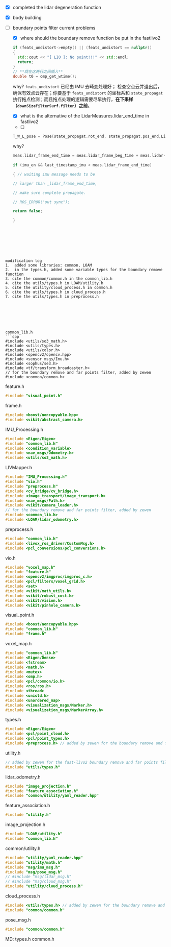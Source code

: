 - [x] completed the lidar degeneration function
- [x] body building
- [ ] boundary points filter
	current problems
	- [x] where should the boundary remove function be put in the fastlivo2
	```cpp
	if (feats_undistort->empty() || (feats_undistort == nullptr)) 
	{
	  std::cout << "[ LIO ]: No point!!!" << std::endl;
	  return;
	}
	// **就在这两行之间插入**
	double t0 = omp_get_wtime();
	
	```
	why?
	`feats_undistort` 已经由 IMU 去畸变处理好； 检查空点云并退出后，确保有效点云存在；你要基于 `feats_undistort` 的坐标系和 `state_propagat` 执行拖点检测；而且拖点处理的逻辑需要尽早执行，**在下采样（`downSizeFilterSurf.filter`）之前**。


	- [x] what is the alternative of the LidarMeasures.lidar_end_time in fastlivo2
	- [ ] 
	```cpp
	T_W_L_pose = Pose(state_propagat.rot_end, state_propagat.pos_end,LidarMeasures.lidar_frame_end_time);
	```
	why?
	```cpp
	meas.lidar_frame_end_time = meas.lidar_frame_beg_time + meas.lidar->points.back().curvature / double(1000);
		
	if (imu_en && last_timestamp_imu < meas.lidar_frame_end_time)
	
	{ // waiting imu message needs to be
	
	// larger than _lidar_frame_end_time,
	
	// make sure complete propagate.
	
	// ROS_ERROR("out sync");
	
	return false;
	
	}
```
	
	





modification log
1.  added some libraries: common, LOAM
2.  in the types.h, added some variable types for the boundary remove function
3. cite the common/common.h in the common_lib.h
4. cite the utils/types.h in LOAM/utility.h
5. cite the utility/cloud_process.h in common.h
6. cite the utils/types.h in cloud_process.h
7. cite the utils/types.h in preprocess.h







common_lib.h
```cpp
#include <utils/so3_math.h>
#include <utils/types.h>
#include <utils/color.h>
#include <opencv2/opencv.hpp>
#include <sensor_msgs/Imu.h>
#include <sophus/se3.h>
#include <tf/transform_broadcaster.h>
// for the boundary remove and far points filter, added by zewen
#include <common/common.h>
```

feature.h
```cpp
#include "visual_point.h"
```

frame.h
```cpp
#include <boost/noncopyable.hpp>
#include <vikit/abstract_camera.h>
```

IMU_Processing.h
```cpp
#include <Eigen/Eigen>
#include "common_lib.h"
#include <condition_variable>
#include <nav_msgs/Odometry.h>
#include <utils/so3_math.h>
```

LIVMapper.h
```cpp
#include "IMU_Processing.h"
#include "vio.h"
#include "preprocess.h"
#include <cv_bridge/cv_bridge.h>
#include <image_transport/image_transport.h>
#include <nav_msgs/Path.h>
#include <vikit/camera_loader.h>
// for the boundary remove and far points filter, added by zewen
#include <common_lib.h>
#include <LOAM/lidar_odometry.h>
```

preprocess.h
```cpp
#include "common_lib.h"
#include <livox_ros_driver/CustomMsg.h>
#include <pcl_conversions/pcl_conversions.h>
```

vio.h
```cpp
#include "voxel_map.h"
#include "feature.h"
#include <opencv2/imgproc/imgproc_c.h>
#include <pcl/filters/voxel_grid.h>
#include <set>
#include <vikit/math_utils.h>
#include <vikit/robust_cost.h>
#include <vikit/vision.h>
#include <vikit/pinhole_camera.h>
```

visual_point.h
```cpp
#include <boost/noncopyable.hpp>
#include "common_lib.h"
#include "frame.h"
```

voxel_map.h
```cpp
#include "common_lib.h"
#include <Eigen/Dense>
#include <fstream>
#include <math.h>
#include <mutex>
#include <omp.h>
#include <pcl/common/io.h>
#include <ros/ros.h>
#include <thread>
#include <unistd.h>
#include <unordered_map>
#include <visualization_msgs/Marker.h>
#include <visualization_msgs/MarkerArray.h>
```

types.h
```cpp
#include <Eigen/Eigen>
#include <pcl/point_cloud.h>
#include <pcl/point_types.h>
#include <preprocess.h> // added by zewen for the boundary remove and far points filter based on ac1 fastlivo
```

utility.h
```cpp
// added by zewen for the fast-livo2 boundary remove and far points filter
#include "utils/types.h"
```

lidar_odometry.h
```cpp
#include "image_projection.h"
#include "feature_association.h"
#include "common/utility/yaml_reader.hpp"
```

feature_association.h
```cpp
#include "utility.h"
```

image_projection.h
```cpp
#include "LOAM/utility.h"
#include "common_lib.h"
```


common/utility.h
```cpp
#include "utility/yaml_reader.hpp"
#include "utility/math.h"
#include "msg/imu_msg.h"
#include "msg/pose_msg.h"
// #include "msg/lidar_msg.h"
// #include "msg/cloud_msg.h"
#include "utility/cloud_process.h"
```

cloud_process.h
```cpp
#include <utils/types.h> // added by zewen for the boundary remove and far points filter
#include "common/common.h"
```


pose_msg.h
```cpp
#include "common/common.h"
```


MD:
types.h
common.h